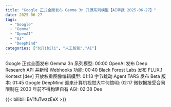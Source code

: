 ```yaml
---
title: "Google 正式全面发布 Gemma 3n 开源系列模型【AI早报 2025-06-27】"
date: 2025-06-27
tags:
  - "Google"
  - "Gemma"
  - "OpenAI"
  - "AI"
  - "DeepMind"
categories: ["bilibili", "人工智能","AI"]
---
```


Google 正式全面发布 Gemma 3n 系列模型: 00:00
OpenAI 发布 Deep Research API 并新增 Webhooks 功能: 00:40
Black Forest Labs 发布 FLUX.1 Kontext [dev] 开放权重图像编辑模型: 01:13
字节跳动 Agent TARS 发布 Beta 版本: 01:45
Google DeepMind 迎来计算机视觉大牛何恺明: 02:17
微软据报受合同限制在 2030 年前不得构建自有 AGI: 02:38
Dee

{{< bilibili BV1fuTwzzEeX >}}